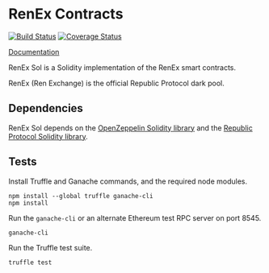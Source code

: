 RenEx Contracts
===============


[![Build Status](https://travis-ci.org/republicprotocol/renex-sol.svg?branch=master)](https://travis-ci.org/republicprotocol/renex-sol)
[![Coverage Status](https://coveralls.io/repos/github/republicprotocol/renex-sol/badge.svg?branch=master)](https://coveralls.io/github/republicprotocol/renex-sol?branch=master)

[Documentation](./docs/index.md)

RenEx Sol is a Solidity implementation of the RenEx smart contracts.

RenEx (Ren Exchange) is the official Republic Protocol dark pool.


Dependencies
------------

RenEx Sol depends on the [OpenZeppelin Solidity library](https://github.com/OpenZeppelin/openzeppelin-solidity) and the [Republic Protocol Solidity library](https://github.com/republicprotocol/republic-sol).


Tests
-----

Install Truffle and Ganache commands, and the required node modules.

```
npm install --global truffle ganache-cli
npm install
```

Run the `ganache-cli` or an alternate Ethereum test RPC server on port 8545.

```sh
ganache-cli
```

Run the Truffle test suite.

```sh
truffle test
```

